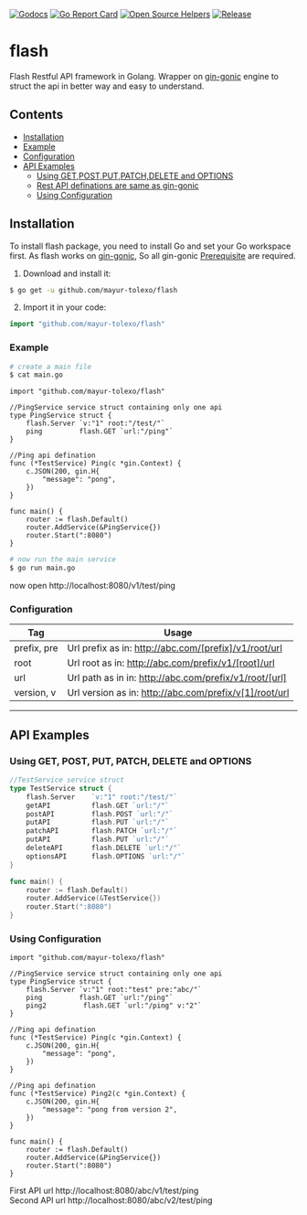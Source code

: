 
[![Godocs](https://img.shields.io/badge/golang-documentation-blue.svg)](https://www.godoc.org/github.com/mayur-tolexo/flash)
[![Go Report Card](https://goreportcard.com/badge/github.com/mayur-tolexo/flash)](https://goreportcard.com/report/github.com/mayur-tolexo/flash)
[![Open Source Helpers](https://www.codetriage.com/mayur-tolexo/flash/badges/users.svg)](https://www.codetriage.com/mayur-tolexo/flash)
[![Release](https://img.shields.io/github/release/mayur-tolexo/flash.svg?style=flat-square)](https://github.com/mayur-tolexo/flash/releases)


# flash
Flash Restful API framework in Golang.
Wrapper on [gin-gonic](https://github.com/gin-gonic) engine to struct the api in better way and easy to understand.


## Contents

- [Installation](#installation)
- [Example](#example)
- [Configuration](#configuration)
- [API Examples](#api-examples)
  - [Using GET,POST,PUT,PATCH,DELETE and OPTIONS](#using-get-post-put-patch-delete-and-options)
  - [Rest API definations are same as gin-gonic](https://github.com/gin-gonic/gin#api-examples)
  - [Using Configuration](#using-configuration)

## Installation

To install flash package, you need to install Go and set your Go workspace first.
As flash works on [gin-gonic](https://github.com/gin-gonic/gin), So all gin-gonic [Prerequisite](https://github.com/gin-gonic/gin#prerequisite) are required.

1. Download and install it:

```sh
$ go get -u github.com/mayur-tolexo/flash
```

2. Import it in your code:

```go
import "github.com/mayur-tolexo/flash"
```


### Example

```sh
# create a main file
$ cat main.go
```
```
import "github.com/mayur-tolexo/flash"

//PingService service struct containing only one api
type PingService struct {
	flash.Server `v:"1" root:"/test/"`
	ping         flash.GET `url:"/ping"`
}

//Ping api defination
func (*TestService) Ping(c *gin.Context) {
	c.JSON(200, gin.H{
		"message": "pong",
	})
}

func main() {
	router := flash.Default()
	router.AddService(&PingService{})
	router.Start(":8080")
}
```
```sh
# now run the main service
$ go run main.go
```
now open http://localhost:8080/v1/test/ping

### Configuration

| Tag          | Usage            
| ----------   |-----------------
| prefix, pre  | Url prefix as in: http://abc.com/[prefix]/v1/root/url                 
| root         | Url root as in: http://abc.com/prefix/v1/[root]/url                                  
| url          | Url path as in in: http://abc.com/prefix/v1/root/[url]                            
| version, v   | Url version as in: http://abc.com/prefix/v[1]/root/url
---

## API Examples

### Using GET, POST, PUT, PATCH, DELETE and OPTIONS

```go
//TestService service struct
type TestService struct {
	flash.Server    `v:"1" root:"/test/"`
	getAPI          flash.GET `url:"/"`
	postAPI         flash.POST `url:"/"`
	putAPI          flash.PUT `url:"/"`
	patchAPI        flash.PATCH `url:"/"`
	putAPI          flash.PUT `url:"/"`
	deleteAPI       flash.DELETE `url:"/"`
	optionsAPI      flash.OPTIONS `url:"/"`
}

func main() {
	router := flash.Default()
	router.AddService(&TestService{})
	router.Start(":8080")
}
```

### Using Configuration

```
import "github.com/mayur-tolexo/flash"

//PingService service struct containing only one api
type PingService struct {
	flash.Server `v:"1" root:"test" pre:"abc/"`
	ping         flash.GET `url:"/ping"`
	ping2         flash.GET `url:"/ping" v:"2"`
}

//Ping api defination
func (*TestService) Ping(c *gin.Context) {
	c.JSON(200, gin.H{
		"message": "pong",
	})
}

//Ping api defination
func (*TestService) Ping2(c *gin.Context) {
	c.JSON(200, gin.H{
		"message": "pong from version 2",
	})
}

func main() {
	router := flash.Default()
	router.AddService(&PingService{})
	router.Start(":8080")
}
```
First API url http://localhost:8080/abc/v1/test/ping  
Second API url http://localhost:8080/abc/v2/test/ping